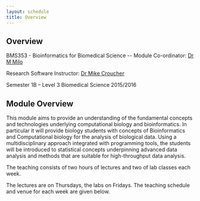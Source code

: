 ```yaml
---
layout: schedule
title: Overview
---
```


## Overview

BMS353 - Bioinformatics for Biomedical Science -- 
Module Co-ordinator: [Dr M Milo](https://www.sheffield.ac.uk/bms/research/milo)


Research Software Instructor: [Dr Mike Croucher](http://www.walkingrandomly.com/)


Semester 1B – Level 3 Biomedical Science 2015/2016

## Module Overview

This module aims to provide an understanding of the fundamental concepts and technologies underlying computational biology and bioinformatics. In particular it will provide biology students with concepts of Bioinformatics and Computational biology for the analysis of biological data. Using a multidisciplinary approach integrated with programming tools, the students will be introduced to statistical concepts underpinning advanced data analysis and methods that are suitable for high-throughput data analysis.

The teaching consists of two hours of lectures and two of lab classes each week.

The lectures are on Thursdays, the labs on Fridays. The teaching schedule and venue for each week are given below.
